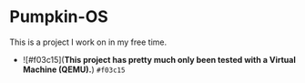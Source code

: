 # Pumpkin-OS
This is a project I work on in my free time.
<br />
- ![#f03c15](<b>This project has pretty much only been tested with a Virtual Machine (QEMU).</b>) `#f03c15`
